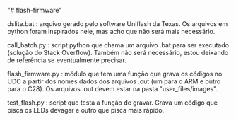 "# flash-firmware" 

dslite.bat : arquivo gerado pelo software Uniflash da Texas. Os arquivos em python foram inspirados nele, mas acho que não será mais necessário.

call_batch.py : script python que chama um arquivo .bat para ser executado (solução do Stack Overflow). Também não será necessário, estou deixando de referência se eventualmente precisar.

flash_firmware.py : módulo que tem uma função que grava os códigos no UDC a partir dos nomes dados dos arquivos .out (um para o ARM e outro para o C28). Os arquivos .out devem estar na pasta "user_files/images".

test_flash.py : script que testa a função de gravar. Grava um código que pisca os LEDs devagar e outro que pisca mais rápido.
